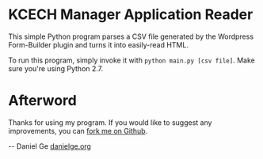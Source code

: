KCECH Manager Application Reader
================================
This simple Python program parses a CSV file generated by the Wordpress
Form-Builder plugin and turns it into easily-read HTML.

To run this program, simply invoke it with `python main.py [csv file]`. Make sure
you're using Python 2.7.


Afterword
=========
Thanks for using my program. If you would like to suggest any improvements,
you can [fork me on Github](https://github.com/DanGe42/kcech-manager-app-reader).

-- Daniel Ge
[danielge.org](http://www.danielge.org)
